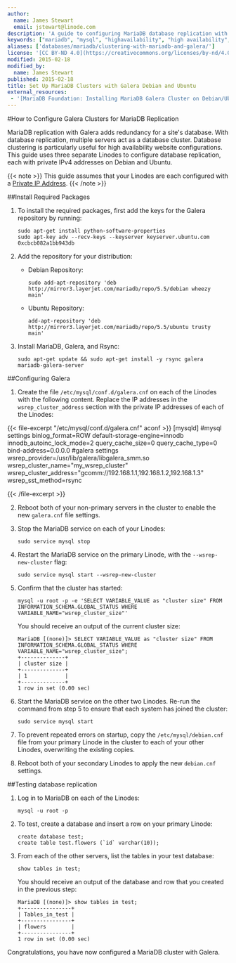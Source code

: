 ```yaml
---
author:
  name: James Stewart
  email: jstewart@linode.com
description: 'A guide to configuring MariaDB database replication with Galera on Debian and Ubuntu distributions.'
keywords: ["mariadb", "mysql", "highavailability", "high availability", "HA", "cluster", "debian", "ubuntu"]
aliases: ['databases/mariadb/clustering-with-mariadb-and-galera/']
license: '[CC BY-ND 4.0](https://creativecommons.org/licenses/by-nd/4.0)'
modified: 2015-02-18
modified_by:
  name: James Stewart
published: 2015-02-18
title: Set Up MariaDB Clusters with Galera Debian and Ubuntu 
external_resources:
 - '[MariaDB Foundation: Installing MariaDB Galera Cluster on Debian/Ubuntu](https://blog.mariadb.org/installing-mariadb-galera-cluster-on-debian-ubuntu/)'
---
```


#How to Configure Galera Clusters for MariaDB Replication

MariaDB replication with Galera adds redundancy for a site's database. With database replication, multiple servers act as a database cluster. Database clustering is particularly useful for high availability website configurations. This guide uses three separate Linodes to configure database replication, each with private IPv4 addresses on Debian and Ubuntu.

{{< note >}}
This guide assumes that your Linodes are each configured with a [Private IP Address](/docs/networking/remote-access#adding-private-ip-addresses).
{{< /note >}}

##Install Required Packages

1.  To install the required packages, first add the keys for the Galera repository by running:

		sudo apt-get install python-software-properties
		sudo apt-key adv --recv-keys --keyserver keyserver.ubuntu.com 0xcbcb082a1bb943db

2.  Add the repository for your distribution:

	* Debian Repository:

		  sudo add-apt-repository 'deb http://mirror3.layerjet.com/mariadb/repo/5.5/debian wheezy main'

	* Ubuntu Repository:
	
		  add-apt-repository 'deb http://mirror3.layerjet.com/mariadb/repo/5.5/ubuntu trusty main'

2.  Install MariaDB, Galera, and Rsync:

		sudo apt-get update && sudo apt-get install -y rsync galera mariadb-galera-server

##Configuring Galera

1.  Create the file `/etc/mysql/conf.d/galera.cnf` on each of the Linodes with the following content.  Replace the IP addresses in the `wsrep_cluster_address` section with the private IP addresses of each of the Linodes:

{{< file-excerpt "/etc/mysql/conf.d/galera.cnf" aconf >}}
[mysqld]
#mysql settings
binlog_format=ROW
default-storage-engine=innodb
innodb_autoinc_lock_mode=2
query_cache_size=0
query_cache_type=0
bind-address=0.0.0.0
#galera settings
wsrep_provider=/usr/lib/galera/libgalera_smm.so
wsrep_cluster_name="my_wsrep_cluster"
wsrep_cluster_address="gcomm://192.168.1.1,192.168.1.2,192.168.1.3"
wsrep_sst_method=rsync

{{< /file-excerpt >}}


2.  Reboot both of your non-primary servers in the cluster to enable the new `galera.cnf` file settings.

3.  Stop the MariaDB service on each of your Linodes:

		sudo service mysql stop

4.  Restart the MariaDB service on the primary Linode, with the `--wsrep-new-cluster` flag:

		sudo service mysql start --wsrep-new-cluster

5.  Confirm that the cluster has started:

		mysql -u root -p -e 'SELECT VARIABLE_VALUE as "cluster size" FROM INFORMATION_SCHEMA.GLOBAL_STATUS WHERE VARIABLE_NAME="wsrep_cluster_size"'

	You should receive an output of the current cluster size:

		MariaDB [(none)]> SELECT VARIABLE_VALUE as "cluster size" FROM INFORMATION_SCHEMA.GLOBAL_STATUS WHERE VARIABLE_NAME="wsrep_cluster_size";
		+--------------+
		| cluster size |
		+--------------+
		| 1            |
		+--------------+
		1 row in set (0.00 sec)

6.  Start the MariaDB service on the other two Linodes.  Re-run the command from step 5 to ensure that each system has joined the cluster:

		sudo service mysql start

7.  To prevent repeated errors on startup, copy the `/etc/mysql/debian.cnf` file from your primary Linode in the cluster to each of your other Linodes, overwriting the existing copies.

8.  Reboot both of your secondary Linodes to apply the new `debian.cnf` settings.

##Testing database replication

1.  Log in to MariaDB on each of the Linodes:

		mysql -u root -p

1.  To test, create a database and insert a row on your primary Linode:

        create database test;
        create table test.flowers (`id` varchar(10));

2.  From each of the other servers, list the tables in your test database:

		show tables in test;

	You should receive an output of the database and row that you created in the previous step:

		MariaDB [(none)]> show tables in test;
		+----------------+
		| Tables_in_test |
		+----------------+
		| flowers        |
		+----------------+
		1 row in set (0.00 sec)

Congratulations, you have now configured a MariaDB cluster with Galera.
